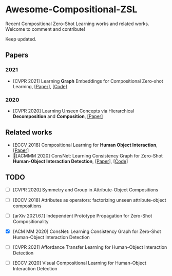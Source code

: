 # Awesome-Compositional-ZSL
Recent Compositional Zero-Shot Learning works and related works. Welcome to comment and contribute!

Keep updated.

## Papers

### 2021

- [CVPR 2021] Learning **Graph** Embeddings for Compositional Zero-shot Learning, [[Paper]](https://arxiv.org/pdf/2102.01987.pdf), [[Code]](https://github.com/ExplainableML/czsl)

### 2020

- [CVPR 2020] Learning Unseen Concepts via Hierarchical **Decomposition** and **Composition**, [[Paper]](https://openaccess.thecvf.com/content_CVPR_2020/papers/Yang_Learning_Unseen_Concepts_via_Hierarchical_Decomposition_and_Composition_CVPR_2020_paper.pdf)

## Related works

- [ECCV 2018] Compositional Learning for **Human Object Interaction**, [[Paper]](https://openaccess.thecvf.com/content_ECCV_2018/papers/Keizo_Kato_Compositional_Learning_of_ECCV_2018_paper.pdf)
- 🎈[ACMMM 2020] ConsNet: Learning Consistency Graph for Zero-Shot **Human-Object Interaction Detection**, [[Paper]](https://arxiv.org/pdf/2008.06254.pdf), [[Code]](https://github.com/yeliudev/ConsNet)

## TODO
- [ ] [CVPR 2020] Symmetry and Group in Attribute-Object Compositions
- [ ] [ECCV 2018] Attributes as operators: factorizing unseen attribute-object compositions
- [ ] [arXiv 2021.6.1] Independent Prototype Propagation for Zero-Shot Compositionality
- [x] [ACM MM 2020] ConsNet: Learning Consistency Graph for Zero-Shot Human-Object Interaction Detection
- [ ] [CVPR 2021] Affordance Transfer Learning for Human-Object Interaction Detection
- [ ] [ECCV 2020] Visual Compositional Learning for Human-Object Interaction Detection


